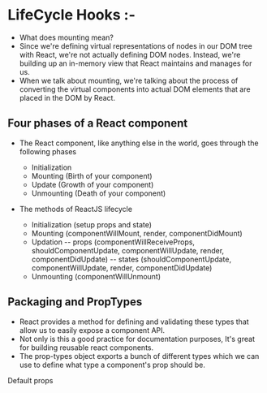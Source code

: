# LifeCycle Hooks :-

* What does mounting mean?
* Since we're defining virtual representations of nodes in our DOM tree with React, we're not actually defining DOM nodes. Instead, we're building up an in-memory view that React maintains and manages for us.
* When we talk about mounting, we're talking about the process of converting the virtual components into actual DOM elements that are placed in the DOM by React.

## Four phases of a React component
* The React component, like anything else in the world, goes through the following phases
    - Initialization
    - Mounting (Birth of your component)
    - Update (Growth of your component)
    - Unmounting (Death of your component)

* The methods of ReactJS lifecycle
    - Initialization (setup props and state)
    - Mounting (componentWillMount, render, componentDidMount)
    - Updation 
        -- props (componentWillReceiveProps, shouldComponentUpdate, componentWillUpdate, render, componentDidUpdate)
        -- states (shouldComponentUpdate, componentWillUpdate, render, componentDidUpdate)
    - Unmounting (componentWillUnmount)

## Packaging and PropTypes 
* React provides a method for defining and validating these types that allow us to easily expose a component API.
* Not only is this a good practice for documentation purposes, It's great for building reusable react components.
* The prop-types object exports a bunch of different types which we can use to define what type a component's prop should be.

Default props

